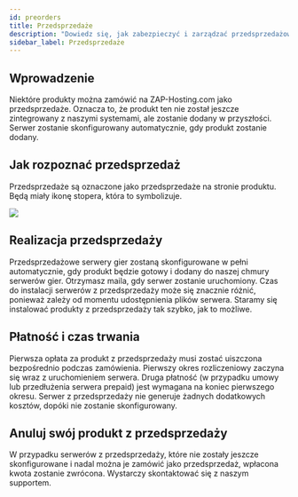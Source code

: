 ```yaml
---
id: preorders
title: Przedsprzedaże
description: "Dowiedz się, jak zabezpieczyć i zarządzać przedsprzedażowymi serwerami gier z automatyczną konfiguracją i elastycznymi opcjami anulowania → Sprawdź teraz"
sidebar_label: Przedsprzedaże
---
```




## Wprowadzenie

Niektóre produkty można zamówić na ZAP-Hosting.com jako przedsprzedaże. Oznacza to, że produkt ten nie został jeszcze zintegrowany z naszymi systemami, ale zostanie dodany w przyszłości. Serwer zostanie skonfigurowany automatycznie, gdy produkt zostanie dodany.

## Jak rozpoznać przedsprzedaż

Przedsprzedaże są oznaczone jako przedsprzedaże na stronie produktu. Będą miały ikonę stopera, która to symbolizuje.

![](https://github.com/zaphosting/docs/assets/42719082/6af93b92-69bc-49ef-adbd-2b858f3b6c01)

## Realizacja przedsprzedaży

Przedsprzedażowe serwery gier zostaną skonfigurowane w pełni automatycznie, gdy produkt będzie gotowy i dodany do naszej chmury serwerów gier. Otrzymasz maila, gdy serwer zostanie uruchomiony. Czas do instalacji serwerów z przedsprzedaży może się znacznie różnić, ponieważ zależy od momentu udostępnienia plików serwera. Staramy się instalować produkty z przedsprzedaży tak szybko, jak to możliwe.



## Płatność i czas trwania

Pierwsza opłata za produkt z przedsprzedaży musi zostać uiszczona bezpośrednio podczas zamówienia. Pierwszy okres rozliczeniowy zaczyna się wraz z uruchomieniem serwera. Druga płatność (w przypadku umowy lub przedłużenia serwera prepaid) jest wymagana na koniec pierwszego okresu. Serwer z przedsprzedaży nie generuje żadnych dodatkowych kosztów, dopóki nie zostanie skonfigurowany.



## Anuluj swój produkt z przedsprzedaży
W przypadku serwerów z przedsprzedaży, które nie zostały jeszcze skonfigurowane i nadal można je zamówić jako przedsprzedaż, wpłacona kwota zostanie zwrócona. Wystarczy skontaktować się z naszym supportem.